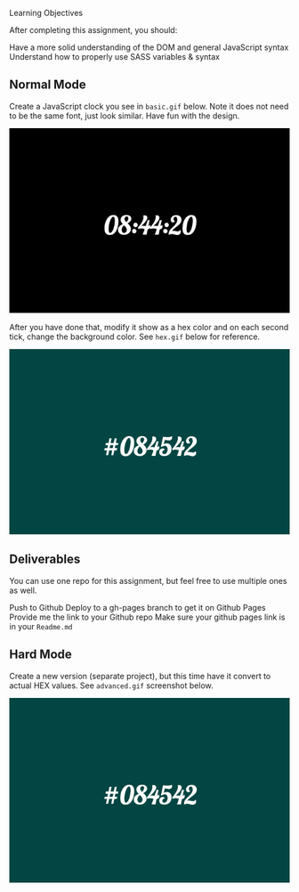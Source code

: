 Learning Objectives

After completing this assignment, you should:

Have a more solid understanding of the DOM and general JavaScript syntax
Understand how to properly use SASS variables & syntax

## Normal Mode

Create a JavaScript clock you see in `basic.gif` below.
Note it does not need to be the same font, just look similar.
Have fun with the design.

![basic.gif](basic.gif)

After you have done that, modify it show as a hex color and on each second tick, change the background color. See `hex.gif` below for reference.

![hex.gif](hex.gif)

## Deliverables

You can use one repo for this assignment, but feel free to use multiple ones as well.

Push to Github
Deploy to a gh-pages branch to get it on Github Pages
Provide me the link to your Github repo
Make sure your github pages link is in your `Readme.md`

## Hard Mode

Create a new version (separate project), but this time have it convert to actual HEX values. See `advanced.gif` screenshot below.

![hex.gif](hex.gif)